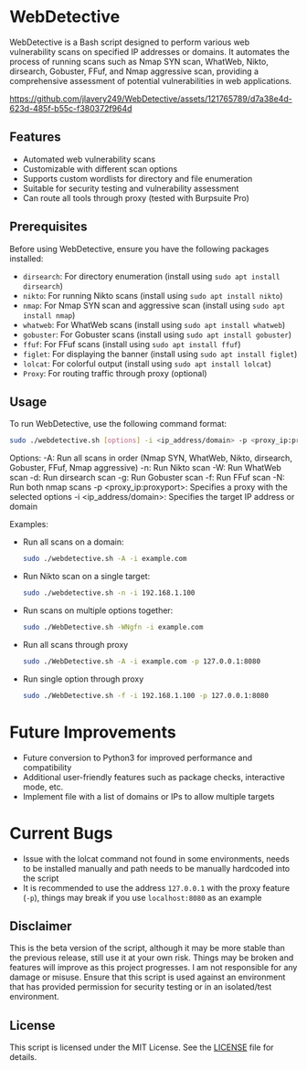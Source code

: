 # WebDetective

WebDetective is a Bash script designed to perform various web vulnerability scans on specified IP addresses or domains. It automates the process of running scans such as Nmap SYN scan, WhatWeb, Nikto, dirsearch, Gobuster, FFuf, and Nmap aggressive scan, providing a comprehensive assessment of potential vulnerabilities in web applications.

https://github.com/jlavery249/WebDetective/assets/121765789/d7a38e4d-623d-485f-b55c-f380372f964d

## Features

- Automated web vulnerability scans
- Customizable with different scan options
- Supports custom wordlists for directory and file enumeration
- Suitable for security testing and vulnerability assessment
- Can route all tools through proxy (tested with Burpsuite Pro)

## Prerequisites

Before using WebDetective, ensure you have the following packages installed:

- `dirsearch`: For directory enumeration (install using `sudo apt install dirsearch`)
- `nikto`: For running Nikto scans (install using `sudo apt install nikto`)
- `nmap`: For Nmap SYN scan and aggressive scan (install using `sudo apt install nmap`)
- `whatweb`: For WhatWeb scans (install using `sudo apt install whatweb`)
- `gobuster`: For Gobuster scans (install using `sudo apt install gobuster`)
- `ffuf`: For FFuf scans (install using `sudo apt install ffuf`)
- `figlet`: For displaying the banner (install using `sudo apt install figlet`)
- `lolcat`: For colorful output (install using `sudo apt install lolcat`)
- `Proxy`: For routing traffic through proxy (optional)

## Usage

To run WebDetective, use the following command format:

```bash
sudo ./webdetective.sh [options] -i <ip_address/domain> -p <proxy_ip:proxyport>
```

Options:
  -A: Run all scans in order (Nmap SYN, WhatWeb, Nikto, dirsearch, Gobuster, FFuf, Nmap aggressive)
  -n: Run Nikto scan
  -W: Run WhatWeb scan
  -d: Run dirsearch scan
  -g: Run Gobuster scan
  -f: Run FFuf scan
  -N: Run both nmap scans
  -p <proxy_ip:proxyport>: Specifies a proxy with the selected options
  -i <ip_address/domain>: Specifies the target IP address or domain

Examples:
- Run all scans on a domain:
  ```bash
  sudo ./webdetective.sh -A -i example.com
  ```
- Run Nikto scan on a single target:
  ```bash
  sudo ./webdetective.sh -n -i 192.168.1.100
  ```
- Run scans on multiple options together:
  ```bash
  sudo ./WebDetective.sh -WNgfn -i example.com
  ```
- Run all scans through proxy
  ```bash
  sudo ./WebDetective.sh -A -i example.com -p 127.0.0.1:8080
  ```
- Run single option through proxy
  ```bash
  sudo ./WebDetective.sh -f -i 192.168.1.100 -p 127.0.0.1:8080
  ```
  
# Future Improvements
- Future conversion to Python3 for improved performance and compatibility
- Additional user-friendly features such as package checks, interactive mode, etc.
- Implement file with a list of domains or IPs to allow multiple targets

# Current Bugs 
- Issue with the lolcat command not found in some environments, needs to be installed manually and path needs to be manually hardcoded into the script
- It is recommended to use the address `127.0.0.1` with the proxy feature (`-p`), things may break if you use `localhost:8080` as an example


## Disclaimer

This is the beta version of the script, although it may be more stable than the previous release, still use it at your own risk. Things may be broken and features will improve as this project progresses. I am not responsible for any damage or misuse. Ensure that this script is used against an environment that has provided permission for security testing or in an isolated/test environment.

## License

This script is licensed under the MIT License. See the [LICENSE](LICENSE) file for details.
